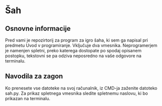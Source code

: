 # Šah
## Osnovne informacije
Pred vami je repozirtorij za program za igro šaha, ki sem ga napisal pri predmetu Uvod v programiranje.
Vključuje dva vmesnika. Neprogramerjem je namenjen spletni, preko katerega dostopate po spodaj opisanem postopku, tekstovni se pa odziva neposredno na vaše odgovore na terminalu.
## Navodila za zagon
Ko prenesete vse datoteke na svoj računalnik, iz CMD-ja zaženite datoteko sah.py. Za prikaz spletnega vmesnika sledite spletnemu naslovu, ki bo prikazan na terminalu.
